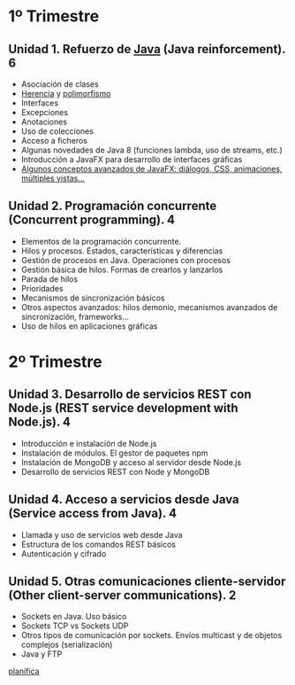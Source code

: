 
# 1º Trimestre

## Unidad 1. Refuerzo de [Java](https://www.youtube.com/watch?v=Mmmrp8PRLOo&t=60s) (Java reinforcement). 6

- Asociación de clases 
- [Herencia](https://www.youtube.com/watch?v=MG0hOuk6fqU) y [polimorfismo](https://www.youtube.com/watch?v=8HDLKH3KF2U) 
- Interfaces
- Excepciones 
- Anotaciones
- Uso de colecciones
- Acceso a ficheros
- Algunas novedades de Java 8 (funciones lambda, uso de streams, etc.) 
- Introducción a JavaFX para desarrollo de interfaces gráficas
- [Algunos conceptos avanzados de JavaFX: diálogos, CSS, animaciones, múltiples vistas...](https://www.youtube.com/watch?v=m1NpeB2pTUU&list=PL6jVU3Y_5Q66kJRn1K_8nYUHzdsGZxyGi)

## Unidad 2. Programación concurrente (Concurrent programming). 4

- Elementos de la programación concurrente.
- Hilos y procesos. Estados, características y diferencias
- Gestión de procesos en Java. Operaciones con procesos
- Gestión básica de hilos. Formas de crearlos y lanzarlos
- Parada de hilos
- Prioridades
- Mecanismos de sincronización básicos
- Otros aspectos avanzados: hilos demonio, mecanismos avanzados de sincronización, frameworks...
- Uso de hilos en aplicaciones gráficas

# 2º Trimestre

## Unidad 3. Desarrollo de servicios REST con Node.js (REST service development with Node.js). 4

- Introducción e instalación de Node.js
- Instalación de módulos. El gestor de paquetes npm 
- Instalación de MongoDB y acceso al servidor desde Node.js 
- Desarrollo de servicios REST con Node y MongoDB

## Unidad 4. Acceso a servicios desde Java (Service access from Java). 4

- Llamada y uso de servicios web desde Java 
- Estructura de los comandos REST básicos 
- Autenticación y cifrado

## Unidad 5. Otras comunicaciones cliente-servidor (Other client-server communications). 2

- Sockets en Java. Uso básico
- Sockets TCP vs Sockets UDP
- Otros tipos de comunicación por sockets. Envíos multicast y de objetos complejos (serialización)
- Java y FTP

[planifica](https://github.com/manviny/PSP/blob/master/Planificaci%C3%B3n%20de%20procesos.md)
